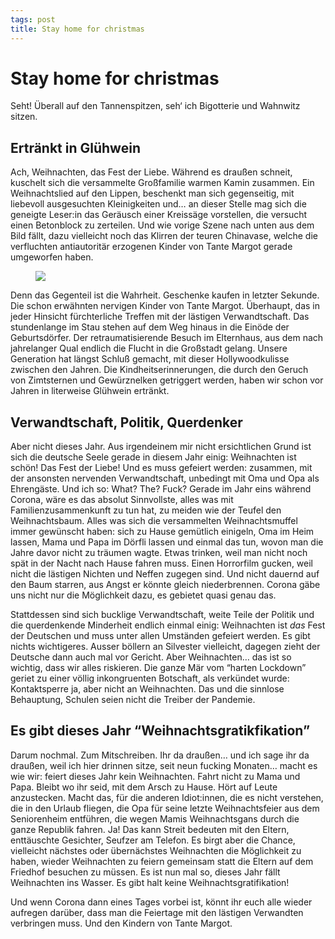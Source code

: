 ```yaml
---
tags: post
title: Stay home for christmas
---
```


# Stay home for christmas
Seht! Überall auf den Tannenspitzen, seh‘ ich Bigotterie und Wahnwitz sitzen.

## Ertränkt in Glühwein
Ach, Weihnachten, das Fest der Liebe. Während es draußen schneit, kuschelt sich die versammelte Großfamilie warmen Kamin zusammen. Ein Weihnachtslied auf den Lippen, beschenkt man sich gegenseitig, mit liebevoll ausgesuchten Kleinigkeiten und… an dieser Stelle mag sich die geneigte Leser:in das Geräusch einer Kreissäge vorstellen, die versucht einen Betonblock zu zerteilen.  Und wie vorige Szene nach unten aus dem Bild fällt, dazu vielleicht noch das Klirren der teuren Chinavase, welche die verfluchten antiautoritär erzogenen Kinder von Tante Margot gerade umgeworfen haben.

<figure><img src="/img/kitchen.jpg"></figure>

Denn das Gegenteil ist die Wahrheit. Geschenke kaufen in letzter Sekunde. Die schon erwähnten nervigen Kinder von Tante Margot. Überhaupt, das in jeder Hinsicht fürchterliche Treffen mit der lästigen Verwandtschaft. Das stundenlange im Stau stehen auf dem Weg hinaus in die Einöde der Geburtsdörfer. Der retraumatisierende Besuch im  Elternhaus, aus dem nach jahrelanger Qual endlich die Flucht in die Großstadt gelang. Unsere Generation hat längst Schluß gemacht, mit dieser Hollywoodkulisse zwischen den Jahren. Die Kindheitserinnerungen, die durch den Geruch von Zimtsternen und Gewürznelken getriggert werden, haben wir schon vor Jahren in literweise Glühwein ertränkt.

## Verwandtschaft, Politik, Querdenker
Aber nicht dieses Jahr. Aus irgendeinem mir nicht ersichtlichen Grund ist sich die deutsche Seele gerade in diesem Jahr einig: Weihnachten ist schön! Das Fest der Liebe! Und es muss gefeiert werden: zusammen, mit der ansonsten nervenden Verwandtschaft, unbedingt mit Oma und Opa als Ehrengäste. Und ich so: What? The? Fuck? Gerade im Jahr eins während Corona, wäre es das absolut Sinnvollste, alles was mit Familienzusammenkunft zu tun hat, zu meiden wie der Teufel den Weihnachtsbaum. Alles was sich die versammelten Weihnachtsmuffel immer gewünscht haben: sich zu Hause gemütlich einigeln, Oma im Heim lassen, Mama und Papa im Dörfli lassen und einmal das tun, wovon man die Jahre davor nicht zu träumen wagte. Etwas trinken, weil man nicht noch spät in der Nacht nach Hause fahren muss. Einen Horrorfilm gucken, weil nicht die lästigen Nichten und Neffen zugegen sind. Und nicht dauernd auf den Baum starren, aus Angst er könnte gleich niederbrennen. Corona gäbe uns nicht nur die Möglichkeit dazu, es gebietet quasi genau das.

Stattdessen sind sich bucklige Verwandtschaft, weite Teile der Politik und die querdenkende Minderheit endlich einmal einig: Weihnachten ist _das_ Fest der Deutschen und muss unter allen Umständen gefeiert werden. Es gibt nichts wichtigeres. Ausser böllern an Silvester vielleicht, dagegen zieht der Deutsche dann auch mal vor Gericht. Aber Weihnachten… das ist so wichtig, dass wir alles riskieren. Die ganze Mär vom “harten Lockdown” geriet zu einer völlig inkongruenten Botschaft, als verkündet wurde: Kontaktsperre ja, aber nicht an Weihnachten. Das und die sinnlose Behauptung, Schulen seien nicht die Treiber der Pandemie.

## Es gibt dieses Jahr “Weihnachtsgratikfikation”
Darum nochmal. Zum Mitschreiben. Ihr da draußen… und ich sage ihr da draußen, weil ich hier drinnen sitze, seit neun fucking Monaten… macht es wie wir: feiert dieses Jahr kein Weihnachten. Fahrt nicht zu Mama und Papa. Bleibt wo ihr seid, mit dem Arsch zu Hause. Hört auf Leute anzustecken. Macht das, für die anderen Idiot:innen, die es nicht verstehen, die in den Urlaub fliegen, die Opa für seine letzte Weihnachtsfeier aus dem Seniorenheim entführen, die wegen Mamis Weihnachtsgans durch die ganze Republik fahren. Ja! Das kann Streit bedeuten mit den Eltern, enttäuschte Gesichter, Seufzer am Telefon. Es birgt aber die Chance, vielleicht nächstes oder übernächstes Weihnachten die Möglichkeit zu haben, wieder Weihnachten zu feiern gemeinsam statt die Eltern auf dem Friedhof besuchen zu müssen. Es ist nun mal so, dieses Jahr fällt Weihnachten ins Wasser. Es gibt halt keine Weihnachtsgratifikation!

Und wenn Corona dann eines Tages vorbei ist, könnt ihr euch alle wieder aufregen darüber, dass man die Feiertage mit den lästigen Verwandten verbringen muss. Und den Kindern von Tante Margot.
